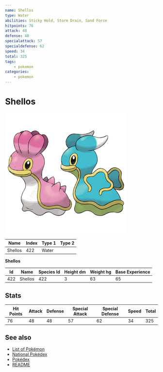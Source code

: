 ```yaml
---
name: Shellos
type: Water
abilities: Sticky Hold, Storm Drain, Sand Force
hitpoints: 76
attack: 48
defense: 48
specialattack: 57
specialdefense: 62
speed: 34
total: 325
tags:
    - pokemon
categories:
    - pokemon
---
```


# Shellos


![Shellos](images/422.png)

| **Name** | **Index** | **Type 1** | **Type 2** |
|----|----|----|----|
| Shellos | 422 | Water  |  |

**Shellos** 




| **Id** | **Name** | **Species Id** | **Height dm** | **Weight hg** | **Base Experience** |
|--------|----------|----------------|------------|------------|---------------------|
| 422 | Shellos | 422 | 3 | 63 | 65 |



## Stats

| **Hit Points** | **Attack** | **Defense** | **Special Attack** | **Special Defense** | **Speed** | **Total** |
|----------------|------------|-------------|--------------------|---------------------|-----------|-----------|
| 76 | 48 | 48 | 57 | 62 | 34 | 325 |

## See also

- [List of Pokémon](../pokemon.md)
- [National Pokédex](../national_pokedex.md)
- [Pokédex](../pokedex.md)
- [README](../README.md)
